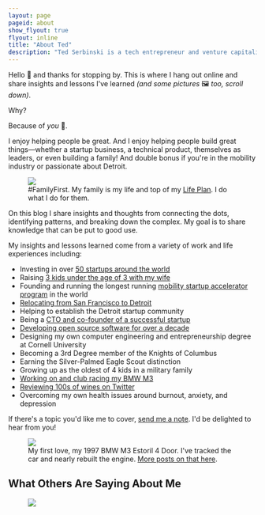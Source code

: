 ```yaml
---
layout: page
pageid: about
show_flyout: true
flyout: inline
title: "About Ted"
description: "Ted Serbinski is a tech entrepreneur and venture capitalist investing in founders around the world building the future of transportation."
---
```


Hello 👋 and thanks for stopping by. This is where I hang out online and share insights and lessons I've learned *(and some pictures* 🖼️  *too, scroll down)*.

Why?

Because of *you*  🤟.

I enjoy helping people be great. And I enjoy helping people build great things—whether a startup business, a technical product, themselves as leaders, or even building a family! And double bonus if you're in the mobility industry or passionate about Detroit.

<figure class="wide">
  <img src="{% asset serbinski-family.jpg @path %}">
  <figcaption>
    #FamilyFirst. My family is my life and top of my <a href="http://amzn.to/2FwthNn">Life Plan</a>. I do what I do for them.
  </figcaption>
</figure>

On this blog I share insights and thoughts from connecting the dots, identifying patterns, and breaking down the complex. My goal is to share knowledge that can be put to good use.

My insights and lessons learned come from a variety of work and life experiences including:
- Investing in over [50 startups around the world](https://angel.co/tedserbinski)
- Raising [3 kids under the age of 3 with my wife](https://momtomomnutrition.com/about/)
- Founding and running the longest running [mobility startup accelerator program](/mobility/) in the world
- [Relocating from San Francisco to Detroit](https://tedserbinski.com/detroit/the-entrepreneurial-gold-rush-why-i-moved-from-san-francisco-to-detroit/)
- Helping to establish the Detroit startup community
- Being a [CTO and co-founder of a successful startup](https://tedserbinski.com/other/mothersclick-acquired-by-lifetime-networks/)
- [Developing open source software for over a decade](https://www.drupal.org/u/m3avrck)
- Designing my own computer engineering and entrepreneurship degree at Cornell University
- Becoming a 3rd Degree member of the Knights of Columbus
- Earning the Silver-Palmed Eagle Scout distinction
- Growing up as the oldest of 4 kids in a military family
- [Working on and club racing my BMW M3](http://localhost:4000/posts/#bmw)
- [Reviewing 100s of wines on Twitter](https://twitter.com/search?src=typd&q=%23MiniWineReview%20OR%20%40Vivino%20from%3Atedserbinski)
- Overcoming my own health issues around burnout, anxiety, and depression

If there's a topic you'd like me to cover, [send me a note](/contact/). I'd be delighted to hear from you!

<figure class="wide">
  <img src="{% asset my-bmw-m3.jpg @path %}">
  <figcaption>
    My first love, my 1997 BMW M3 Estoril 4 Door. I've tracked the car and nearly rebuilt the engine. <a href="https://tedserbinski.com/posts/#bmw">More posts on that here</a>.
  </figcaption>
</figure>


## What Others Are Saying About Me

<figure class="wide">
  <img src="{% asset ted-references.png @path %}">
</figure>
